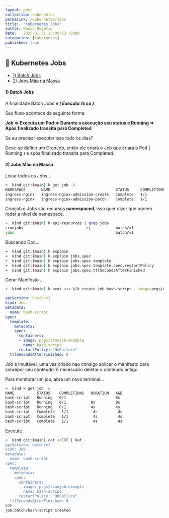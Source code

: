 ```yaml
---
layout: post
collection: kubernetes
permalink: /kubernetes/jobs
title:  "Kubernetes Jobs"
author: Paulo Rogério
date:   2025-01-31 15:00:13 -0300
categories: [kubernetes]
published: true
---
```


## 🚀 Kubernetes Jobs

- [1) Batch Jobs](#1-batch-jobs)
- [2) Jobs Mão na Massa](#2-jobs-mão-na-massa)

#### 1) Batch Jobs

A finalidade Batch Jobs é ***( Executa 1x só )***.

Seu fluxo acontece da seguinte forma: 

**Job => Executa um Pod => Durante a execução seu status e Running => Após finalizado transita para Completed**

Se eu precisar executar isso todo os dias?

Deve-se definir um CronJob, então ele criará o Job que criará o Pod ( Running ) e após finalizado transita para Completed. 


#### 2) Jobs Mão na Massa

Listar todos os Jobs...

```bash
➜  kind git:(main) k get job -A
NAMESPACE       NAME                             STATUS     COMPLETIONS   DURATION   AGE
ingress-nginx   ingress-nginx-admission-create   Complete   1/1           21s        17m
ingress-nginx   ingress-nginx-admission-patch    Complete   1/1           21s        17m
```

Cronjob e Jobs são recursos **namespaced**, isso quer dizer que podem rodar a nivel de namespace.

```bash
➜  kind git:(main) k api-resources | grep jobs
cronjobs                            cj           batch/v1                          true         CronJob
jobs                                             batch/v1                          true         Job
```

Buscando Doc...

```bash
➜  kind git:(main) k explain 
➜  kind git:(main) k explain jobs.spec
➜  kind git:(main) k explain jobs.spec.template
➜  kind git:(main) k explain jobs.spec.template.spec.restartPolicy
➜  kind git:(main) k explain jobs.spec.ttlSecondsAfterFinished
```

Gerar Manifesto ...

```bash
➜  kind git:(main) k neat <<< $(k create job bash-script --image=prgs/cronjob:exemple --dry-run=client -o yaml)
```

```yaml
apiVersion: batch/v1
kind: Job
metadata:
  name: bash-script
spec:
  template:
    metadata:
    spec:
      containers:
      - image: prgs/cronjob:exemple
        name: bash-script
      restartPolicy: "OnFailure"
  ttlSecondsAfterFinished: 0
```

Job é imultável, uma vez criado nao consigo aplicar o manifesto para sobrepor seu conteudo. E necessário deletar o conteudo antigo.

Para monitorar um job, abra um novo terminal...

```bash
➜  kind k get job -w
NAME          STATUS    COMPLETIONS   DURATION   AGE
bash-script   Running   0/1                      0s
bash-script   Running   0/1           0s         0s
bash-script   Running   0/1           4s         4s
bash-script   Complete   1/1           4s         4s
bash-script   Complete   1/1           4s         4s
bash-script   Complete   1/1           4s         4s
```

Execute 
```bash
➜  kind git:(main) cat <<EOF | kaf -
apiVersion: batch/v1
kind: Job
metadata:
  name: bash-script
spec:
  template:
    metadata:
    spec:
      containers:
      - image: prgs/cronjob:exemple
        name: bash-script
      restartPolicy: "OnFailure"
  ttlSecondsAfterFinished: 0
EOF
job.batch/bash-script created
```
